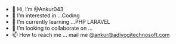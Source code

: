 - 👋 Hi, I’m @Ankur043
- 👀 I’m interested in ...Coding
- 🌱 I’m currently learning ...PHP LARAVEL
- 💞️ I’m looking to collaborate on ...
- 📫 How to reach me ...
  mail me @ankur@adiyogitechnosoft.com
<!---
Ankur043/Ankur043 is a ✨ special ✨ repository because its `README.md` (this file) appears on your GitHub profile.
You can click the Preview link to take a look at your changes.
--->
